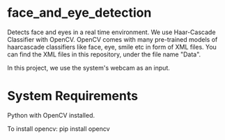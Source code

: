 # face_and_eye_detection
Detects face and eyes in a real time environment. We use Haar-Cascade Classifier with OpenCV. OpenCV comes with many pre-trained models of haarcascade classifiers like face, eye, smile etc in  form of XML files. You can find the XML files in this repository, under the file name "Data". 

In this project, we use the system's webcam as an input. 

# System Requirements
Python with OpenCV installed.

To install opencv:
pip install opencv
